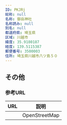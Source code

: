 ```yaml
---
ID: PKJRj
総称: null
名称: 御岳神社
名称読み: null
別名: null
都道府県: 埼玉県
区域: 川越市
緯度: 35.9180187
経度: 139.5115387
郵便番号: 3500003
住所: 埼玉県川越市八ツ島５０
---
```


## その他

### 参考URL

| URL | 説明          |
| --- | ------------- |
|     | OpenStreetMap |
